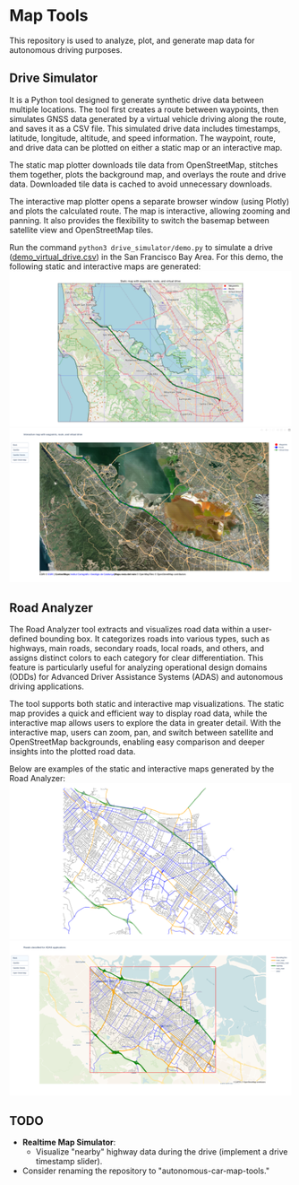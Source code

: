 # Map Tools

This repository is used to analyze, plot, and generate map data for autonomous driving purposes.

## Drive Simulator
It is a Python tool designed to generate synthetic drive data between multiple locations. The tool first creates a route between waypoints, then simulates GNSS data generated by a virtual vehicle driving along the route, and saves it as a CSV file. This simulated drive data includes timestamps, latitude, longitude, altitude, and speed information. The waypoint, route, and drive data can be plotted on either a static map or an interactive map.

The static map plotter downloads tile data from OpenStreetMap, stitches them together, plots the background map, and overlays the route and drive data. Downloaded tile data is cached to avoid unnecessary downloads.

The interactive map plotter opens a separate browser window (using Plotly) and plots the calculated route. The map is interactive, allowing zooming and panning. It also provides the flexibility to switch the basemap between satellite view and OpenStreetMap tiles.

Run the command `python3 drive_simulator/demo.py` to simulate a drive ([demo_virtual_drive.csv](./drive_simulator/demo_virtual_drive.csv)) in the San Francisco Bay Area. For this demo, the following static and interactive maps are generated:
![Demo](drive_simulator/demo_static_map.png)
![Demo](drive_simulator/demo_interactive_map.png)

## Road Analyzer
The Road Analyzer tool extracts and visualizes road data within a user-defined bounding box. It categorizes roads into various types, such as highways, main roads, secondary roads, local roads, and others, and assigns distinct colors to each category for clear differentiation. This feature is particularly useful for analyzing operational design domains (ODDs) for Advanced Driver Assistance Systems (ADAS) and autonomous driving applications.

The tool supports both static and interactive map visualizations. The static map provides a quick and efficient way to display road data, while the interactive map allows users to explore the data in greater detail. With the interactive map, users can zoom, pan, and switch between satellite and OpenStreetMap backgrounds, enabling easy comparison and deeper insights into the plotted road data.

Below are examples of the static and interactive maps generated by the Road Analyzer:
![Static Map Example](road_analyzer/demo_static_map.png)
![Interactive Map Example](road_analyzer/demo_interactive_map.png)

## TODO
- **Realtime Map Simulator**:
    - Visualize "nearby" highway data during the drive (implement a drive timestamp slider).
- Consider renaming the repository to "autonomous-car-map-tools."
